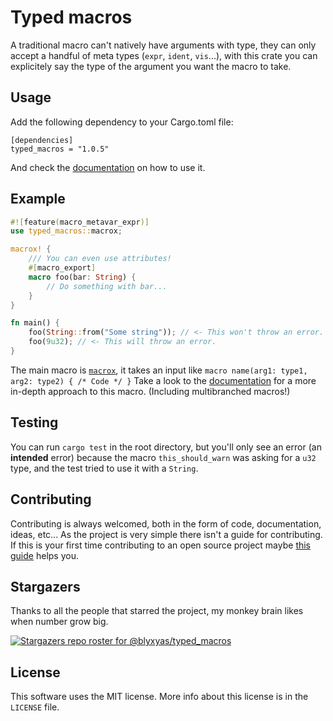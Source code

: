 # Typed macros
A traditional macro can't natively have arguments with type, they can only
accept a handful of meta types (`expr`, `ident`, `vis`...), with this crate
you can explicitely say the type of the argument you want the macro to take.

## Usage

Add the following dependency to your Cargo.toml file:

```
[dependencies]
typed_macros = "1.0.5"
```

And check the [documentation](https://docs.rs/typed_macros/latest/typed_macros/) on how to use it.

## Example

```rust
#![feature(macro_metavar_expr)]
use typed_macros::macrox;

macrox! {
	/// You can even use attributes!
	#[macro_export]
	macro foo(bar: String) {
		// Do something with bar...
	}
}

fn main() {
	foo(String::from("Some string")); // <- This won't throw an error.
	foo(9u32); // <- This will throw an error.
}
```

The main macro is [`macrox`][macrox], it takes an input like `macro name(arg1: type1, arg2: type2) { /* Code */ }` Take a look to the [documentation][macrox] for a more in-depth approach to this macro. (Including multibranched macros!)

## Testing

You can run `cargo test` in the root directory, but you'll only see an error (an **intended** error) because the macro `this_should_warn` was asking for a `u32` type, and the test tried to use it with a `String`.

[macrox]: macro.macrox.html

## Contributing

Contributing is always welcomed, both in the form of code, documentation, ideas, etc... As the project is very simple there isn't a guide for contributing. If this is your first time contributing to an open source project maybe [this guide](https://github.com/firstcontributions/first-contributions) helps you.

## Stargazers

Thanks to all the people that starred the project, my monkey brain likes when number grow big.

[![Stargazers repo roster for @blyxyas/typed_macros](https://reporoster.com/stars/blyxyas/typed_macros)](https://github.com/blyxyas/typed_macros/stargazers)

## License

This software uses the MIT license. More info about this license is in the `LICENSE` file.